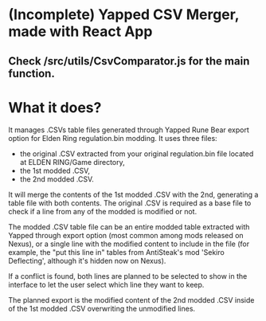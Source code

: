 # (Incomplete) Yapped CSV Merger, made with React App
## Check /src/utils/CsvComparator.js for the main function.

# What it does?

It manages .CSVs table files generated through Yapped Rune Bear export option for Elden Ring regulation.bin modding.
It uses three files:
* the original .CSV extracted from your original regulation.bin file located at ELDEN RING/Game directory,
* the 1st modded .CSV,
* the 2nd modded .CSV.

It will merge the contents of the 1st modded .CSV with the 2nd, generating a table file with both contents. The original .CSV is required as a base file to check if a line from any of the modded is modified or not.

The modded .CSV table file can be an entire modded table extracted with Yapped through export option (most common among mods released on Nexus), or a single line with the modified content to include in the file (for example, the "put this line in" tables from AntiSteak's mod 'Sekiro Deflecting', although it's hidden now on Nexus).

If a conflict is found, both lines are planned to be selected to show in the interface to let the user select which line they want to keep.

The planned export is the modified content of the 2nd modded .CSV inside of the 1st modded .CSV overwriting the unmodified lines.
